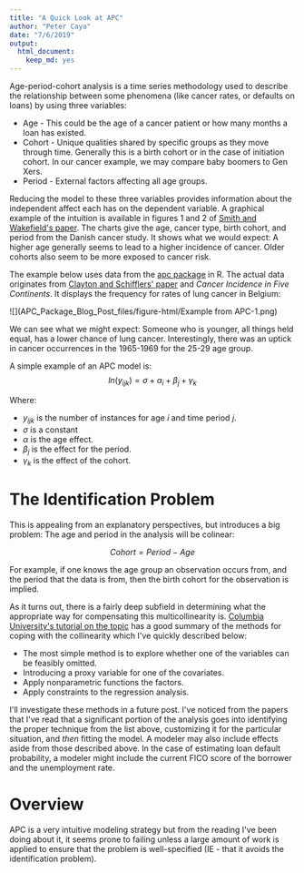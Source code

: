```yaml
---
title: "A Quick Look at APC"
author: "Peter Caya"
date: "7/6/2019"
output: 
  html_document:
    keep_md: yes
---
```

  
 Age-period-cohort analysis is a time series methodology used to describe the relationship between some phenomena (like cancer rates, or defaults on loans) by using three variables:

* Age - This could be the age of a cancer patient or how many months a loan has existed.
* Cohort - Unique qualities shared by specific groups as they move through time. Generally this is a birth cohort or in the case of  initiation cohort. In our cancer example, we may compare baby boomers to Gen Xers.
* Period - External factors affecting all age groups. 

Reducing the model to these three variables provides information about the independent affect each has on the dependent variable. A graphical example of the intuition is available in figures 1 and 2 of [Smith and Wakefield's paper](http://faculty.washington.edu/jonno/papers/smith-wakefield-16.pdf). The charts give the age, cancer type, birth cohort, and period from the Danish cancer study. It shows what we would expect: A higher age generally seems to lead to a higher incidence of cancer. Older cohorts also seem to be more exposed to cancer risk.  

The example below uses data from the [apc package](https://cran.r-project.org/web/packages/apc/index.html) in R. The actual data originates from [Clayton and Schifflers' paper](https://www.ncbi.nlm.nih.gov/pubmed/3629047) and *Cancer Incidence in Five Continents*. It displays the  frequency for rates of lung cancer in Belgium: 

![](APC_Package_Blog_Post_files/figure-html/Example from APC-1.png)<!-- -->

We can see what we might expect: Someone who is younger, all things held equal, has a lower chance of lung cancer. Interestingly, there was an uptick in cancer occurrences in the 1965-1969 for the 25-29 age group.

A simple example of an APC model is:
$$ln(y_{ijk}) = \sigma+\alpha_i+\beta_j+\gamma_k $$

Where:

* $y_{ijk}$ is the number of instances for age $i$ and time period $j$.
* $\sigma$ is a constant
* $\alpha$ is the age effect.
* $\beta_j$ is the effect for the period.
* $\gamma_k$ is the effect of the cohort.

# The Identification Problem
 
This is appealing from an explanatory perspectives, but introduces a big problem: The age and period in the analysis will be colinear:

$$ Cohort = Period - Age$$

For example, if one knows the age group an observation occurs from, and the period that the data is from, then the birth cohort for the observation is implied.

As it turns out, there is a fairly deep subfield in determining what the appropriate way for compensating this multicollinearity is. [Columbia University's tutorial on the topic](https://www.mailman.columbia.edu/research/population-health-methods/age-period-cohort-analysis) has a good summary of the methods for coping with the collinearity which I've quickly described below:

* The most simple method is to explore whether one of the variables can be feasibly omitted.
* Introducing a proxy variable for one of the covariates.
* Apply nonparametric functions the factors.
* Apply constraints to the regression analysis.

I'll investigate these methods in a future post. I've noticed from the papers that I've read that a significant portion of the analysis goes into identifying the proper technique from the list above, customizing it for the particular situation, and *then* fitting the model. A modeler may also include effects aside from those described above. In the case of estimating loan default probability, a modeler might include the current FICO score of the borrower and the unemployment rate.

# Overview

APC is a very intuitive modeling strategy but from the reading I've been doing about it, it seems prone to failing unless a large amount of work is applied to ensure that the problem is well-specified (IE - that it avoids the identification problem).


